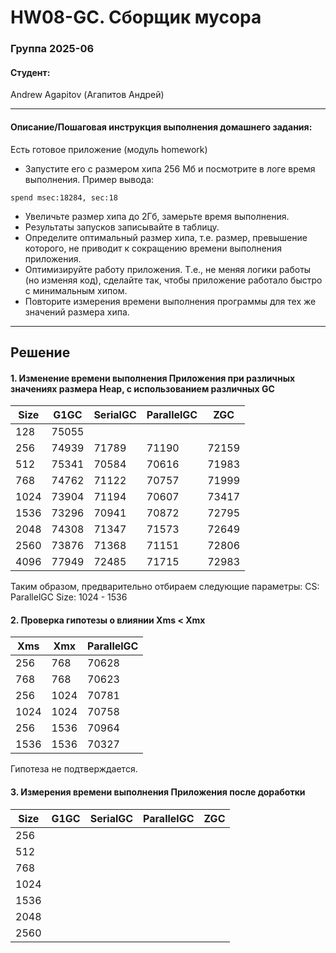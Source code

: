 #  HW08-GC. Сборщик мусора


### Группа 2025-06

#### Студент:<br>
Andrew Agapitov (Агапитов Андрей)

---

#### Описание/Пошаговая инструкция выполнения домашнего задания:

Есть готовое приложение (модуль homework)
* Запустите его с размером хипа 256 Мб и посмотрите в логе время выполнения.
  Пример вывода:
```
spend msec:18284, sec:18
```

* Увеличьте размер хипа до 2Гб, замерьте время выполнения.
* Результаты запусков записывайте в таблицу.
* Определите оптимальный размер хипа, т.е. размер, превышение которого, не приводит к сокращению времени выполнения приложения.
* Оптимизируйте работу приложения. Т.е., не меняя логики работы (но изменяя код), сделайте так, чтобы приложение работало быстро с минимальным хипом.
* Повторите измерения времени выполнения программы для тех же значений размера хипа.

--- 

## Решение

#### 1. Изменение времени выполнения Приложения при различных значениях размера Heap, с использованием различных GC     

| Size | G1GC   | SerialGC | ParallelGC | ZGC   |
|------|--------|----------|------------|-------|
| 128  | 75055  |          |            |       |
| 256  | 74939  | 71789    | 71190      | 72159 |
| 512  | 75341  | 70584    | 70616      | 71983 |
| 768  | 74762  | 71122    | 70757      | 71999 |
| 1024 | 73904  | 71194    | 70607      | 73417 |
| 1536 | 73296  | 70941    | 70872      | 72795 |
| 2048 | 74308  | 71347    | 71573      | 72649 |
| 2560 | 73876  | 71368    | 71151      | 72806 |
| 4096 | 77949  | 72485    | 71715      | 72983 |

Таким образом, предварительно отбираем следующие параметры:
CS: ParallelGC
Size: 1024 - 1536

#### 2. Проверка гипотезы о влиянии Xms < Xmx  

| Xms  | Xmx   | ParallelGC |
|------|-------|------------|
| 256  | 768   | 70628      | 
| 768  | 768   | 70623      |
| 256  | 1024  | 70781      |
| 1024 | 1024  | 70758      |
| 256  | 1536  | 70964      |
| 1536 | 1536  | 70327      |

Гипотеза не подтверждается. 

#### 3. Измерения времени выполнения Приложения после доработки

| Size | G1GC   | SerialGC | ParallelGC | ZGC   |
|------|--------|----------|------------|-------|
| 256  | ||||
| 512  | ||||
| 768  | ||||
| 1024 | ||||
| 1536 | ||||
| 2048 | ||||
| 2560 | ||||